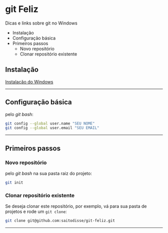 # git Feliz

Dicas e links sobre git no Windows

<!-- MarkdownTOC -->

- Instalação
- Configuração básica
- Primeiros passos
    - Novo repositório
    - Clonar repositório existente

<!-- /MarkdownTOC -->


## Instalação

[Instalação do Windows](https://git-scm.com/downloads)

-----------

## Configuração básica

pelo _git bash_:

```sh
git config --global user.name "SEU NOME"
git config --global user.email "SEU EMAIL"
```

-----------

## Primeiros passos

### Novo repositório

pelo _git bash_ na sua pasta raiz do projeto:

```sh
git init
```

### Clonar repositório existente

Se deseja clonar este repositório, por exemplo, vá para sua pasta de projetos e rode um `git clone`:

```sh
git clone git@github.com:saitodisse/git-feliz.git
```


-----------


